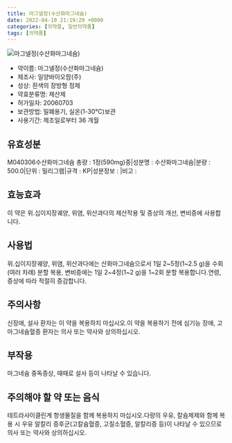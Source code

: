 ```yaml
---
title: 마그넬정(수산화마그네슘)
date: 2022-04-10 21:19:29 +0800
categories: [의약품, 일반의약품]
tags: [의약품]
---
```

![마그넬정(수산화마그네슘)](https://nedrug.mfds.go.kr/pbp/cmn/itemImageDownload/154597936794100032)

- 약이름: 마그넬정(수산화마그네슘)
- 제조사: 일양바이오팜(주)
- 성상: 흰색의 장방형 정제
- 약효분류명: 제산제
- 허가일자: 20060703
- 보관방법: 밀폐용기, 실온(1-30℃)보관
- 사용기간: 제조일로부터 36 개월
## 유효성분
M040306수산화마그네슘
총량 : 1정(590mg)중|성분명 : 수산화마그네슘|분량 : 500.0|단위 : 밀리그램|규격 : KP|성분정보 : |비고 :
## 효능효과
이 약은 위.십이지장궤양, 위염, 위산과다의 제산작용 및 증상의 개선, 변비증에 사용합니다.
## 사용법
위.십이지장궤양, 위염, 위산과다에는 산화마그네슘으로서 1일 2~5정(1~2.5 g)을 수회(여러 차례) 분할 복용, 변비증에는 1일 2~4정(1~2 g)을 1~2회 분할 복용합니다.연령, 증상에 따라 적절히 증감합니다.
## 주의사항
신장애, 설사 환자는 이 약을 복용하지 마십시오.이 약을 복용하기 전에 심기능 장애, 고마그네슘혈증 환자는 의사 또는 약사와 상의하십시오.
## 부작용
마그네슘 중독증상, 때때로 설사 등이 나타날 수 있습니다.
## 주의해야 할 약 또는 음식
테트라사이클린계 항생물질을 함께 복용하지 마십시오.다량의 우유, 칼슘제제와 함께 복용 시 우유 알칼리 증후군(고칼슘혈증, 고질소혈증, 알칼리증 등)이 나타날 수 있으므로 의사 또는 약사와 상의하십시오.
